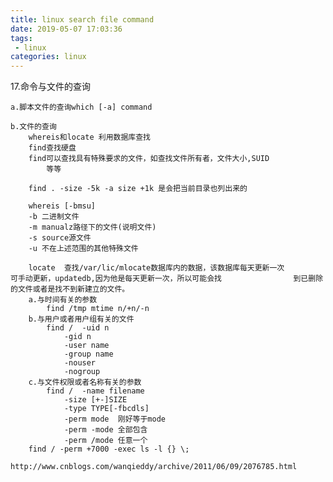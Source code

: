 ```yaml
---
title: linux search file command
date: 2019-05-07 17:03:36
tags:
 - linux
categories: linux
---
```



17.命令与文件的查询
	
	a.脚本文件的查询which [-a] command 
	
	b.文件的查询
		whereis和locate 利用数据库查找
		find查找硬盘
		find可以查找具有特殊要求的文件，如查找文件所有者，文件大小,SUID
			等等

		find . -size -5k -a size +1k 是会把当前目录也列出来的
		
		whereis [-bmsu]
		-b 二进制文件
		-m manualz路径下的文件(说明文件)
		-s source源文件
		-u 不在上述范围的其他特殊文件
	
		locate  查找/var/lic/mlocate数据库内的数据，该数据库每天更新一次			可手动更新，updatedb,因为他是每天更新一次，所以可能会找				到已删除的文件或者是找不到新建立的文件。
		a.与时间有关的参数
			find /tmp mtime n/+n/-n
		b.与用户或者用户组有关的文件
			find / 	-uid n 
				-gid n
				-user name
				-group name
				-nouser
				-nogroup
		c.与文件权限或者名称有关的参数
			find / 	-name filename	
				-size [+-]SIZE
				-type TYPE[-fbcdls]
				-perm mode	刚好等于mode
				-perm -mode	全部包含
				-perm /mode	任意一个
		find / -perm +7000 -exec ls -l {} \;
			http://www.cnblogs.com/wanqieddy/archive/2011/06/09/2076785.html

	
